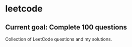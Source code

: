 # leetcode
## Current goal: Complete 100 questions
Collection of LeetCode questions and my solutions. 
